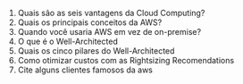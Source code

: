 1. Quais são as seis vantagens da Cloud Computing?
2. Quais os principais conceitos da AWS?
3. Quando você usaria AWS em vez de on-premise?
4. O que é o Well-Architected
5. Quais os cinco pilares do Well-Architected
6. Como otimizar custos com as Rightsizing Recomendations
7. Cite alguns clientes famosos da aws
